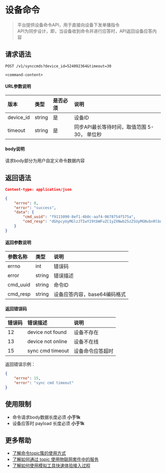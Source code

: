 # 设备命令

> 平台提供设备命令API，用于直接向设备下发单播指令  
> API为同步设计，即，当设备收到命令并进行应答时，API返回设备应答内容

## 请求语法
```
POST /v1/synccmds?device_id=524092364&timeout=30

<command-content>
```

#### URL参数说明
| 版本 | 类型 | 是否必须 | 说明|
|:- | :- | :- | :- |
|device_id | string |  是 | 设备ID |
|timeout | string |  是 | 同步API最长等待时间，取值范围 5-30， 单位秒 |


#### body说明

请求body部分为用户自定义命令数据内容


## 返回语法
```json
Content-type: application/json

{
    "errno": 0,
    "error": "success",
    "data": {
        "cmd_uuid": "f9115090-8ef1-4b0c-aaf4-0678754f575a",
        "cmd_resp": "dGhpcyUyMGlzJTIwY29tbWFuZC1yZXNwb25zZSUyMGNvbnRlbnQ="
    }
}
```

#### 返回参数说明
|参数名称 | 类型 | 说明|
|:- | :- | :- |
|errno | int | 错误码|
|error | string | 错误描述|
|cmd_uuid | string | 命令ID|
|cmd_resp | string | 设备应答内容，base64编码格式 |

#### 返回错误码

|错误码 | 错误描述 | 说明|
|:- | :- | :- |
|12 | device not found | 设备不存在|
|13 | device not online | 设备不在线|
|15 | sync cmd timeout | 设备命令应答超时|

返回错误示例：
```json
{
    "errno": 15,
    "error": "sync cmd timeout"
}
```
## 使用限制

- 命令请求body数据长度必须 **小于1k**
- 设备应答时 payload 长度必须 **小于1k**

## 更多帮助

- [了解命令topic簇的使用方式](//book/device-develop/topics/cmd-topics.md)
- [了解如何通过 topic 使用物联网套件中的服务](//book/device-develop/topics/introduce.md)
- [了解如何使用模拟工具快速体验接入过程](//book/example/cmd.md)
